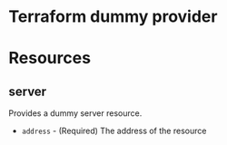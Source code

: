 # Terraform dummy provider

# Resources

## server

Provides a dummy server resource.

* `address` - (Required) The address of the resource
